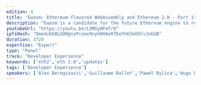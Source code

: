 ```yaml
---
edition: 4
title: "Ewasm: Ethereum-flavored WebAssembly and Ethereum 2.0 - Part 1"
description: "Ewasm is a candidate for the future Ethereum engine to replace EVM with the rollout of Shasper. Ewasm stands for Ethereum-flavored WebAssembly and it encompasses a broad range of initiatives being led by the Foundation Ewasm team including building an execution engine for Ethereum 2.0, adding support for a host of languages including C++, Rust, and AssemblyScript, and lots of related research and tooling to make Ethereum development easier and more powerful than ever. The team is in the process of launching a public testnet and releasing tooling which will be officially announced in this breakout session. In addition, members of the Ewasm team will introduce the technology, walk through the new stack, and give demos of the bleeding edge development tooling we've built around Rust, AssemblyScript, and other frameworks. We'll have an hour-long workshop where developers can download the new tools and get their hands dirty, building and deploying their first Ewasm-compatible smart contracts, with the team serving as mentors."
youtubeUrl: "https://youtu.be/LXMGyHFmTr8"
ipfsHash: "QmedvE68LUUNgnzPcoee9nyh8HAoRTEeYh63eU5FvJnGUB"
duration: 3720
expertise: "Expert"
type: "Panel"
track: "Developer Experience"
keywords: ['eth2','eth 2.0','updates']
tags: ['Developer Experience']
speakers: ['Alex Beregszaszi','Guillaume Ballet','Paweł Bylica','Hugo De La Cruz','Casey Detrio','Paul Dworzanski','Jake Lang','Lane Rettig','Jared Wasinger']
---
```

